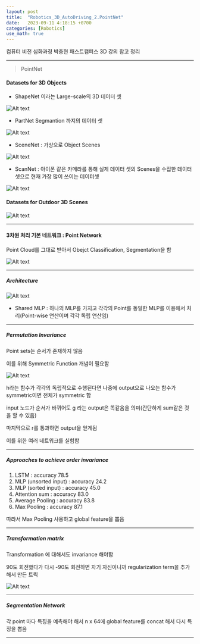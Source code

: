 ```yaml
---
layout: post
title:  "Robotics_3D_AutoDriving_2.PointNet"
date:   2023-09-11 4:18:15 +0700
categories: [Robotics]
use_math: true
---
```


컴퓨터 비전 심화과정 박충현 패스트캠퍼스 3D 강의 참고 정리

---

> PointNet

#### Datasets for 3D Objects

- ShapeNet 이라는 Large-scale의 3D 데이터 셋

![Alt text](http://leesangwon0114.github.io/static/img/Robotics/2.1.png)

- PartNet Segmantion 까지의 데이터 셋

![Alt text](http://leesangwon0114.github.io/static/img/Robotics/2.2.png)

- SceneNet : 가상으로 Object Scenes 

![Alt text](http://leesangwon0114.github.io/static/img/Robotics/2.3.png)

- ScanNet : 아이폰 같은 카메라를 통해 실제 데이터 셋의 Scenes을 수집한 데이터 셋으로 현재 가장 많이 쓰이는 데이터셋

![Alt text](http://leesangwon0114.github.io/static/img/Robotics/2.4.png)

#### Datasets for Outdoor 3D Scenes

![Alt text](http://leesangwon0114.github.io/static/img/Robotics/2.5.png)

---

#### 3차원 처리 기본 네트워크 : Point Network

Point Cloud를 그대로 받아서 Obejct Classification, Segmentation을 함

![Alt text](http://leesangwon0114.github.io/static/img/Robotics/2.6.png)

---

##### Architecture

![Alt text](http://leesangwon0114.github.io/static/img/Robotics/2.7.png)

- Shared MLP : 하나의 MLP를 가지고 각각의 Point를 동일한 MLP를 이용해서 처리(Point-wise 연산이며 각각 독립 연산임)

---

##### Permutation Invariance

Point sets는 순서가 존재하지 않음

이를 위해 Symmetric Function 개념이 필요함

![Alt text](http://leesangwon0114.github.io/static/img/Robotics/2.8.png)

h라는 함수가 각각의 독립적으로 수행된다면 나중에 output으로 나오는 함수가 symmetric이면 전체가 symmetric 함

input 노드가 순서가 바뀌어도 g 라는 output은 똑같음을 의미(간단하게 sum같은 것을 할 수 있음)

마지막으로 r를 통과하면 output을 얻게됨

이를 위한 여러 네트워크를 실험함

---

##### Approaches to achieve order invariance

1) LSTM : accuracy 78.5
2) MLP (unsorted input) : accuracy 24.2
3) MLP (sorted input) : accuracy 45.0
4) Attention sum : accuracy 83.0
5) Average Pooling : accuracy 83.8
6) Max Pooling : accuracy 87.1

따라서 Max Pooling 사용하고 global feature을 뽑음

---

##### Transformation matrix

Transformation 에 대해서도 invariance 해야함

90도 회전했다가 다시 -90도 회전하면 자기 자신이니까 regularization term을 추가해서 만든 트릭

![Alt text](http://leesangwon0114.github.io/static/img/Robotics/2.9.png)

---

##### Segmentation Network

각 point 마다 특징을 예측해야 해서 n x 64에 global feature를 concat 해서 다시 특징을 뽑음

---
